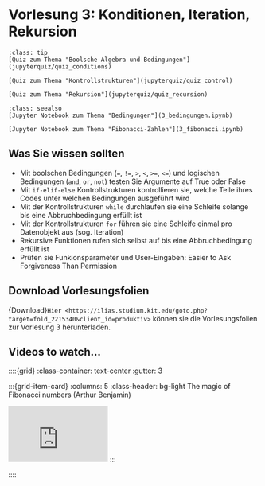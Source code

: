 # Vorlesung 3: Konditionen, Iteration, Rekursion

```{admonition} Hier geht zum Quiz...
:class: tip
[Quiz zum Thema "Boolsche Algebra und Bedingungen"](jupyterquiz/quiz_conditions)

[Quiz zum Thema "Kontrollstrukturen"](jupyterquiz/quiz_control)

[Quiz zum Thema "Rekursion"](jupyterquiz/quiz_recursion)
```

```{admonition} Beispiele und Vertiefung
:class: seealso
[Jupyter Notebook zum Thema "Bedingungen"](3_bedingungen.ipynb)

[Jupyter Notebook zum Thema "Fibonacci-Zahlen"](3_fibonacci.ipynb)
```



## Was Sie wissen sollten

* Mit boolschen Bedingungen (`=`, `!=`, `>`, `<`, `>=`, `<=`) und logischen Bedingungen (`and`, `or`, `not`) testen Sie Argumente auf True oder False
* Mit `if-elif-else` Kontrollstrukturen kontrollieren sie, welche Teile ihres Codes unter welchen Bedingungen ausgeführt wird
* Mit der Kontrollstrukturen `while` durchlaufen sie eine Schleife solange bis eine Abbruchbedingung erfüllt ist
* Mit der Kontrollstrukturen `for` führen sie eine Schleife einmal pro Datenobjekt aus (sog. Iteration)
* Rekursive Funktionen rufen sich selbst auf bis eine Abbruchbedingung erfüllt ist
* Prüfen sie Funkionsparameter und User-Eingaben: Easier to Ask Forgiveness Than Permission

## Download Vorlesungsfolien

{Download}`Hier <https://ilias.studium.kit.edu/goto.php?target=fold_2215340&client_id=produktiv>` können sie die Vorlesungsfolien zur Vorlesung 3 herunterladen.

## Videos to watch...
::::{grid}
:class-container: text-center
:gutter: 3

:::{grid-item-card}
:columns: 5
:class-header: bg-light
The magic of Fibonacci numbers (Arthur Benjamin)

<iframe width="200" height="113" src="https://www.youtube.com/embed/SjSHVDfXHQ4" title="YouTube video player" frameborder="0" allow="accelerometer; autoplay; clipboard-write; encrypted-media; gyroscope; picture-in-picture; web-share" allowfullscreen></iframe>
:::


::::

